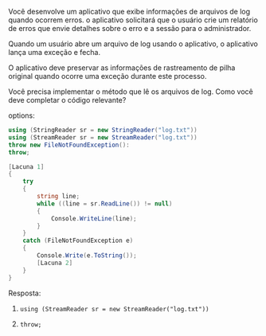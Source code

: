 ﻿Você desenvolve um aplicativo que exibe informações de arquivos de log quando ocorrem erros. o
aplicativo solicitará que o usuário crie um relatório de erros que envie detalhes sobre o erro
e a sessão para o administrador.

Quando um usuário abre um arquivo de log usando o aplicativo, o aplicativo lança uma exceção
e fecha.

O aplicativo deve preservar as informações de rastreamento de pilha original quando ocorre uma exceção
durante este processo.

Você precisa implementar o método que lê os arquivos de log.
Como você deve completar o código relevante?

options:

```csharp
using (StringReader sr = new StringReader("log.txt"))
using (StreamReader sr = new StreamReader("log.txt"))
throw new FileNotFoundException():
throw;
```

```csharp
[Lacuna 1]
{
    try
    {
        string line;
        while ((line = sr.ReadLine()) != null)
        {
            Console.WriteLine(line);
        }
    }
    catch (FileNotFoundException e)
    {
        Console.Write(e.ToString());
        [Lacuna 2]
    }
}
```

Resposta:

1. `using (StreamReader sr = new StreamReader("log.txt"))`

2. `throw;`


